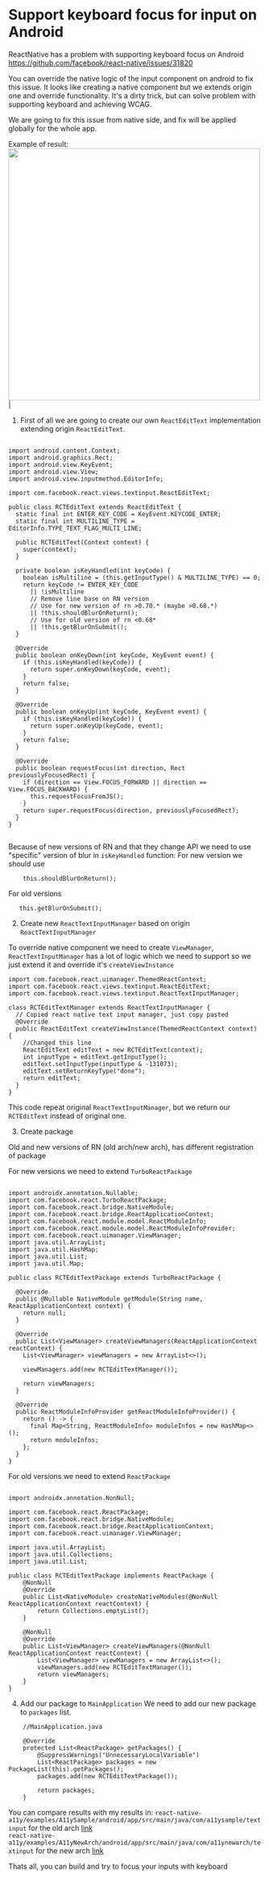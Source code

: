 # Support keyboard focus for input on Android

ReactNative has a problem with supporting keyboard focus on Android
https://github.com/facebook/react-native/issues/31820

You can override the native logic of the input component on android to fix this issue. It looks like creating a native component but we extends origin one and override functionality. It's a dirty trick, but can solve problem with supporting keyboard and achieving WCAG. 

We are going to fix this issue from native side, and fix will be applied globally for the whole app.


Example of result: </br>
<img src="../.github/images/android-input/android-example.gif" height="500" />|


1. First of all we are going to create our own `ReactEditText` implementation extending origin `ReactEditText`.

```

import android.content.Context;
import android.graphics.Rect;
import android.view.KeyEvent;
import android.view.View;
import android.view.inputmethod.EditorInfo;

import com.facebook.react.views.textinput.ReactEditText;

public class RCTEditText extends ReactEditText {
  static final int ENTER_KEY_CODE = KeyEvent.KEYCODE_ENTER;
  static final int MULTILINE_TYPE = EditorInfo.TYPE_TEXT_FLAG_MULTI_LINE;

  public RCTEditText(Context context) {
    super(context);
  }

  private boolean isKeyHandled(int keyCode) {
    boolean isMultiline = (this.getInputType() & MULTILINE_TYPE) == 0;
    return keyCode != ENTER_KEY_CODE
      || !isMultiline
      // Remove line base on RN version
      // Use for new version of rn >0.70.* (maybe >0.68.*)
      || !this.shouldBlurOnReturn();
      // Use for old version of rn <0.68*
      || !this.getBlurOnSubmit();
  }

  @Override
  public boolean onKeyDown(int keyCode, KeyEvent event) {
    if (this.isKeyHandled(keyCode)) {
      return super.onKeyDown(keyCode, event);
    }
    return false;
  }

  @Override
  public boolean onKeyUp(int keyCode, KeyEvent event) {
    if (this.isKeyHandled(keyCode)) {
      return super.onKeyUp(keyCode, event);
    }
    return false;
  }

  @Override
  public boolean requestFocus(int direction, Rect previouslyFocusedRect) {
    if (direction == View.FOCUS_FORWARD || direction == View.FOCUS_BACKWARD) {
      this.requestFocusFromJS();
    }
    return super.requestFocus(direction, previouslyFocusedRect);
  }
}


```

Because of new versions of RN and that they change API we need to use "specific" version of blur in `isKeyHandled` function:
For new version we should use
```
    this.shouldBlurOnReturn();
```

For old versions 

```
   this.getBlurOnSubmit();
```

2. Create new `ReactTextInputManager` based on origin `ReactTextInputManager`

To override native component we need to create `ViewManager`, `ReactTextInputManager` has a lot of logic which we need to support so we just extend it and override it's `createViewInstance`

```
import com.facebook.react.uimanager.ThemedReactContext;
import com.facebook.react.views.textinput.ReactEditText;
import com.facebook.react.views.textinput.ReactTextInputManager;

class RCTEditTextManager extends ReactTextInputManager {
  // Copied react native text input manager, just copy pasted
  @Override
  public ReactEditText createViewInstance(ThemedReactContext context) {
    //Changed this line
    ReactEditText editText = new RCTEditText(context);
    int inputType = editText.getInputType();
    editText.setInputType(inputType & -131073);
    editText.setReturnKeyType("done");
    return editText;
  }
}
```

This code repeat original `ReactTextInputManager`, but we return our `RCTEditText` instead of original one.

3. Create package

Old and new versions of RN (old arch/new arch), has different registration of package

For new versions we need to extend `TurboReactPackage`
```

import androidx.annotation.Nullable;
import com.facebook.react.TurboReactPackage;
import com.facebook.react.bridge.NativeModule;
import com.facebook.react.bridge.ReactApplicationContext;
import com.facebook.react.module.model.ReactModuleInfo;
import com.facebook.react.module.model.ReactModuleInfoProvider;
import com.facebook.react.uimanager.ViewManager;
import java.util.ArrayList;
import java.util.HashMap;
import java.util.List;
import java.util.Map;

public class RCTEditTextPackage extends TurboReactPackage {

  @Override
  public @Nullable NativeModule getModule(String name, ReactApplicationContext context) {
    return null;
  }

  @Override
  public List<ViewManager> createViewManagers(ReactApplicationContext reactContext) {
    List<ViewManager> viewManagers = new ArrayList<>();

    viewManagers.add(new RCTEditTextManager());

    return viewManagers;
  }

  @Override
  public ReactModuleInfoProvider getReactModuleInfoProvider() {
    return () -> {
      final Map<String, ReactModuleInfo> moduleInfos = new HashMap<>();
      return moduleInfos;
    };
  }
}
```

For old versions we need to extend `ReactPackage`

```

import androidx.annotation.NonNull;

import com.facebook.react.ReactPackage;
import com.facebook.react.bridge.NativeModule;
import com.facebook.react.bridge.ReactApplicationContext;
import com.facebook.react.uimanager.ViewManager;

import java.util.ArrayList;
import java.util.Collections;
import java.util.List;

public class RCTEditTextPackage implements ReactPackage {
    @NonNull
    @Override
    public List<NativeModule> createNativeModules(@NonNull ReactApplicationContext reactContext) {
        return Collections.emptyList();
    }

    @NonNull
    @Override
    public List<ViewManager> createViewManagers(@NonNull ReactApplicationContext reactContext) {
        List<ViewManager> viewManagers = new ArrayList<>();
        viewManagers.add(new RCTEditTextManager());
        return viewManagers;
    }
}
```

4. Add our package to `MainApplication`
We need to add our new package to `packages` list.

``` 
    //MainApplication.java

    @Override
    protected List<ReactPackage> getPackages() {
        @SuppressWarnings("UnnecessaryLocalVariable")
        List<ReactPackage> packages = new PackageList(this).getPackages();
        packages.add(new RCTEditTextPackage());

        return packages;
    }
```

You can compare results with my results in:
`react-native-a11y/examples/A11ySample/android/app/src/main/java/com/a11ysample/textinput` for the old arch [link](../examples/A11ySample/android/app/src/main/java/com/a11ysample/textinput)
</br>
`react-native-a11y/examples/A11yNewArch/android/app/src/main/java/com/a11ynewarch/textinput` for the new arch [link](../examples/A11yNewArch/android/app/src/main/java/com/a11ynewarch/textinput)


Thats all, you can build and try to focus your inputs with keyboard